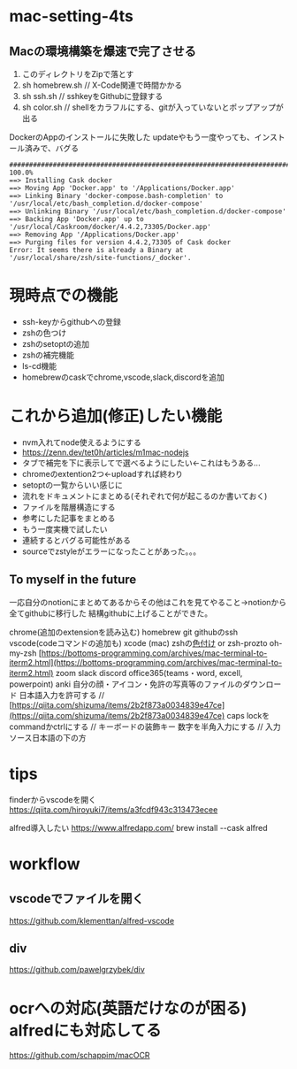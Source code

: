 # mac-setting-4ts

## Macの環境構築を爆速で完了させる
1. このディレクトリをZipで落とす
2. sh homebrew.sh // X-Code関連で時間かかる
3. sh ssh.sh // sshkeyをGithubに登録する
4. sh color.sh // shellをカラフルにする、gitが入っていないとポップアップが出る

DockerのAppのインストールに失敗した
updateやもう一度やっても、インストール済みで、バグる
```
######################################################################## 100.0%
==> Installing Cask docker
==> Moving App 'Docker.app' to '/Applications/Docker.app'
==> Linking Binary 'docker-compose.bash-completion' to '/usr/local/etc/bash_completion.d/docker-compose'
==> Unlinking Binary '/usr/local/etc/bash_completion.d/docker-compose'
==> Backing App 'Docker.app' up to '/usr/local/Caskroom/docker/4.4.2,73305/Docker.app'
==> Removing App '/Applications/Docker.app'
==> Purging files for version 4.4.2,73305 of Cask docker
Error: It seems there is already a Binary at '/usr/local/share/zsh/site-functions/_docker'.
```


# 現時点での機能
- ssh-keyからgithubへの登録
- zshの色つけ
- zshのsetoptの追加
- zshの補完機能
- ls-cd機能
- homebrewのcaskでchrome,vscode,slack,discordを追加

# これから追加(修正)したい機能
- nvm入れてnode使えるようにする
- https://zenn.dev/tet0h/articles/m1mac-nodejs
- タブで補完を下に表示してで選べるようにしたい<-これはもうある...
- chromeのextention2つ<-uploadすれば終わり
- setoptの一覧からいい感じに
- 流れをドキュメントにまとめる(それぞれで何が起こるのか書いておく)
- ファイルを階層構造にする
- 参考にした記事をまとめる
- もう一度実機で試したい
- 連続するとバグる可能性がある
- sourceでzstyleがエラーになったことがあった。。。

## To myself in the future
一応自分のnotionにまとめてあるからその他はこれを見てやること->notionから全てgithubに移行した
結構githubに上げることができた。

chrome(追加のextensionを読み込む)
homebrew
git
githubのssh
vscode(codeコマンドの追加も)
xcode (mac)
zshの[色付け](https://bottoms-programming.com/archives/termina-git-branch-name-zsh.html) or zsh-prozto
oh-my-zsh
[https://bottoms-programming.com/archives/mac-terminal-to-iterm2.html](https://bottoms-programming.com/archives/mac-terminal-to-iterm2.html)
zoom
slack
discord
office365(teams・word, excell, powerpoint)
anki
自分の顔・アイコン・免許の写真等のファイルのダウンロード
日本語入力を許可する // [https://qiita.com/shizuma/items/2b2f873a0034839e47ce](https://qiita.com/shizuma/items/2b2f873a0034839e47ce)
caps lockをcommandかctrlにする // キーボードの装飾キー
数字を半角入力にする // 入力ソース日本語の下の方

# tips
finderからvscodeを開く
https://qiita.com/hiroyuki7/items/a3fcdf943c313473ecee

alfred導入したい
https://www.alfredapp.com/
brew install --cask alfred

# workflow
## vscodeでファイルを開く
https://github.com/klementtan/alfred-vscode
## div
https://github.com/pawelgrzybek/div

# ocrへの対応(英語だけなのが困る) alfredにも対応してる
https://github.com/schappim/macOCR
